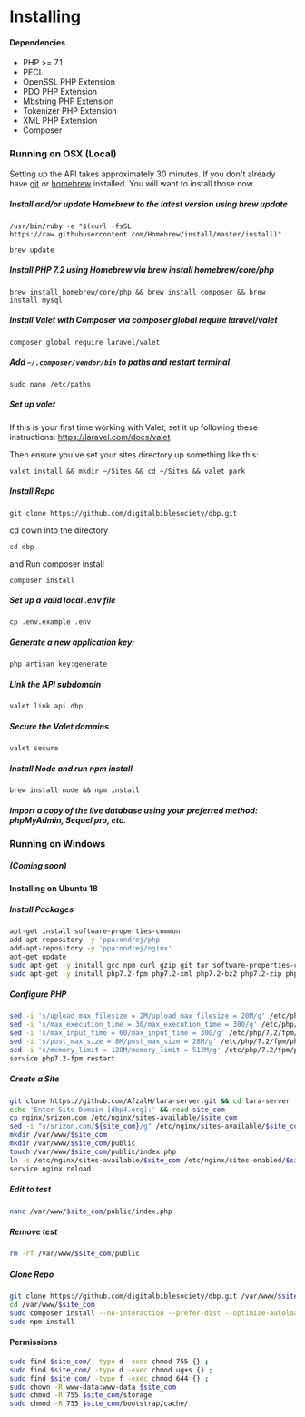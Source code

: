 # Installing

#### Dependencies

- PHP >= 7.1
- PECL
- OpenSSL PHP Extension
- PDO PHP Extension
- Mbstring PHP Extension
- Tokenizer PHP Extension
- XML PHP Extension
- Composer

### Running on OSX (Local)
Setting up the API takes approximately 30 minutes. If you don't already have [git]('https://git-scm.com/book/en/v2/Getting-Started-Installing-Git') or [homebrew]('https://brew.sh/') installed. You will want to install those now.

##### Install and/or update Homebrew to the latest version using brew update
`/usr/bin/ruby -e "$(curl -fsSL https://raw.githubusercontent.com/Homebrew/install/master/install)"`

`brew update`

##### Install PHP 7.2 using Homebrew via brew install homebrew/core/php
`brew install homebrew/core/php && brew install composer && brew install mysql`

##### Install Valet with Composer via composer global require laravel/valet
`composer global require laravel/valet`

##### Add `~/.composer/vendor/bin` to paths and restart terminal
`sudo nano /etc/paths`

##### Set up valet
If this is your first time working with Valet, set it up following these instructions: https://laravel.com/docs/valet

Then ensure you've set your sites directory up something like this:

`valet install && mkdir ~/Sites && cd ~/Sites && valet park`

##### Install Repo
` git clone https://github.com/digitalbiblesociety/dbp.git `

cd down into the directory

`cd dbp`

and Run composer install

`composer install`

##### Set up a valid local .env file
`cp .env.example .env`

##### Generate a new application key:

`php artisan key:generate`

##### Link the API subdomain
`valet link api.dbp`

##### Secure the Valet domains
`valet secure`

##### Install Node and run npm install
`brew install node && npm install`

##### Import a copy of the live database using your preferred method: phpMyAdmin, Sequel pro, etc.

### Running on Windows
##### (Coming soon)

#### Installing on Ubuntu 18

##### Install Packages
```bash
apt-get install software-properties-common
add-apt-repository -y 'ppa:ondrej/php'
add-apt-repository -y 'ppa:ondrej/nginx'
apt-get update
sudo apt-get -y install gcc npm curl gzip git tar software-properties-common nginx-full composer
sudo apt-get -y install php7.2-fpm php7.2-xml php7.2-bz2 php7.2-zip php7.2-mysql php7.2-intl php7.2-gd php7.2-curl php7.2-soap php7.2-mbstring php7.2-memcached
```
##### Configure PHP
```bash
sed -i 's/upload_max_filesize = 2M/upload_max_filesize = 20M/g' /etc/php/7.2/fpm/php.ini
sed -i 's/max_execution_time = 30/max_execution_time = 300/g' /etc/php/7.2/fpm/php.ini
sed -i 's/max_input_time = 60/max_input_time = 300/g' /etc/php/7.2/fpm/php.ini
sed -i 's/post_max_size = 8M/post_max_size = 28M/g' /etc/php/7.2/fpm/php.ini
sed -i 's/memory_limit = 128M/memory_limit = 512M/g' /etc/php/7.2/fpm/php.ini
service php7.2-fpm restart
```
##### Create a Site
```bash
git clone https://github.com/AfzalH/lara-server.git && cd lara-server
echo 'Enter Site Domain [dbp4.org]:' && read site_com
cp nginx/srizon.com /etc/nginx/sites-available/$site_com
sed -i "s/srizon.com/${site_com}/g" /etc/nginx/sites-available/$site_com
mkdir /var/www/$site_com
mkdir /var/www/$site_com/public
touch /var/www/$site_com/public/index.php
ln -s /etc/nginx/sites-available/$site_com /etc/nginx/sites-enabled/$site_com
service nginx reload
```
##### Edit to test
```bash
nano /var/www/$site_com/public/index.php
```
##### Remove test
```bash
rm -rf /var/www/$site_com/public
```
##### Clone Repo
```bash
git clone https://github.com/digitalbiblesociety/dbp.git /var/www/$site_com
cd /var/www/$site_com
sudo composer install --no-interaction --prefer-dist --optimize-autoloader --no-dev
sudo npm install
```

#### Permissions
```bash
sudo find $site_com/ -type d -exec chmod 755 {} ;
sudo find $site_com/ -type d -exec chmod ug+s {} ;
sudo find $site_com/ -type f -exec chmod 644 {} ;
sudo chown -R www-data:www-data $site_com
sudo chmod -R 755 $site_com/storage
sudo chmod -R 755 $site_com/bootstrap/cache/
```
